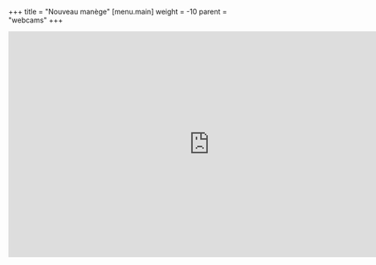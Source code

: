 +++
title = "Nouveau manège"
[menu.main]
weight = -10
parent = "webcams"
+++

<iframe src="https://camera2.brahier.ch/player.html" name="restreamer-player" width="800" height="450" scrolling="no" frameborder="0" webkitallowfullscreen="true" mozallowfullscreen="true" allowfullscreen="true"></iframe>
